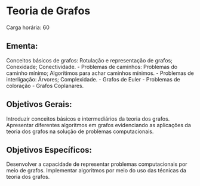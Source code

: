 # Teoria de Grafos

Carga horária: 60

## Ementa:

Conceitos básicos de grafos: Rotulação e representação de grafos; Conexidade; Conectividade. - Problemas de caminhos: Problemas do caminho mínimo; Algorítimos para achar caminhos mínimos. - Problemas de interligação: Árvores; Complexidade. - Grafos de Euler - Problemas de coloração - Grafos Coplanares.

## Objetivos Gerais:

Introduzir conceitos básicos e intermediários da teoria dos grafos. Apresentar diferentes algoritmos em grafos evidenciando as aplicações da teoria dos grafos na solução de problemas computacionais.

## Objetivos Específicos:

Desenvolver a capacidade de representar problemas computacionais por meio de grafos. Implementar algoritmos por meio do uso das técnicas da teoria dos grafos.